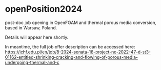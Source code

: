 # openPosition2024

post-doc job opening in OpenFOAM and thermal porous media conversion, based in Warsaw, Poland.

Details will appear here shortly.

In meantime, the full job offer description can be accessed here:
https://ichf.edu.pl/en/job/8-2024-sonata-18-project-no-2022-47-d-st3-01162-entitled-shrinking-cracking-and-flowing-of-porous-media-undergoing-thermal-and-c

